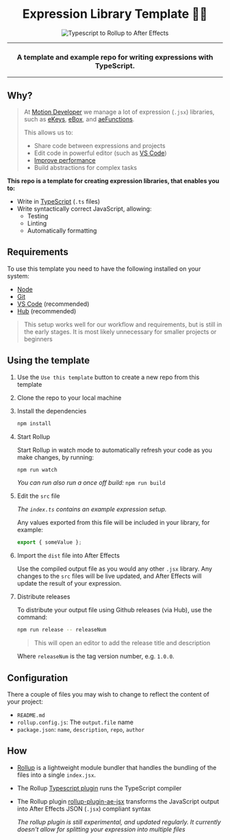 <div align="center">

# Expression Library Template 🐱‍👤

![Typescript to Rollup to After Effects](https://user-images.githubusercontent.com/48076776/89993096-8ec47b80-dcc9-11ea-8b37-1ad911f48bb2.png)

---

### A template and example repo for writing expressions with TypeScript.

</div>

---

## Why?

> At [Motion Developer](https://motiondeveloper.com) we manage a lot of expression (`.jsx`) libraries, such as [eKeys](https://github.com/motiondeveloper/eKeys), [eBox](https://github.com/motiondeveloper/eBox), and [aeFunctions](https://github.com/motiondeveloper/aeFunctionsd).
>
> This allows us to:
>
> - Share code between expressions and projects
> - Edit code in powerful editor (such as [VS Code](https://code.visualstudio.com/))
> - [Improve performance](https://helpx.adobe.com/after-effects/using/legacy-and-extend-script-engine.html#syntax-requirements-expression-libraries)
> - Build abstractions for complex tasks

**This repo is a template for creating expression libraries, that enables you to:**

- Write in [TypeScript](https://www.typescriptlang.org/) (`.ts` files)
- Write syntactically correct JavaScript, allowing:
  - Testing
  - Linting
  - Automatically formatting

## Requirements

To use this template you need to have the following installed on your system:

- [Node](https://nodejs.org/en/)
- [Git](https://git-scm.com/)
- [VS Code](https://code.visualstudio.com/) (recommended)
- [Hub](https://github.com/github/hub) (recommended)

> This setup works well for our workflow and requirements, but is still in the early stages. It is most likely unnecessary for smaller projects or beginners

## Using the template

1. Use the `Use this template` button to create a new repo from this template

2. Clone the repo to your local machine

3. Install the dependencies

   ```sh
   npm install
   ```

4. Start Rollup

   Start Rollup in watch mode to automatically refresh your code as you make changes, by running:

   ```sh
   npm run watch
   ```

   _You can run also run a once off build:_ `npm run build`

5. Edit the `src` file

   _The `index.ts` contains an example expression setup._

   Any values exported from this file will be included in your library, for example:

   ```js
   export { someValue };
   ```

6. Import the `dist` file into After Effects

   Use the compiled output file as you would any other `.jsx` library. Any changes to the `src` files will be live updated, and After Effects will update the result of your expression.

7. Distribute releases

   To distribute your output file using Github releases (via Hub), use the command:

   ```sh
   npm run release -- releaseNum
   ```

   > This will open an editor to add the release title and description

   Where `releaseNum` is the tag version number, e.g. `1.0.0`.

## Configuration

There a couple of files you may wish to change to reflect the content of your project:

- `README.md`
- `rollup.config.js`: The `output.file` name
- `package.json`: `name`, `description`, `repo`, `author`

## How

- [Rollup](https://rollupjs.org/) is a lightweight module bundler that handles the bundling of the files into a single `index.jsx`.

- The Rollup [Typescript plugin](https://www.npmjs.com/package/@rollup/plugin-typescript) runs the TypeScript compiler

- The Rollup plugin [rollup-plugin-ae-jsx](https://www.npmjs.com/package/rollup-plugin-ae-jsx) transforms the JavaScript output into After Effects JSON (`.jsx`) compliant syntax

  _The rollup plugin is still experimental, and updated regularly. It currently doesn't allow for splitting your expression into multiple files_

